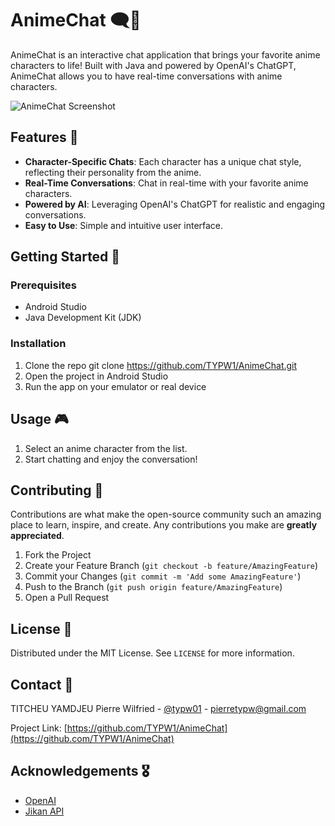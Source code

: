 # AnimeChat 🗨️🎌

AnimeChat is an interactive chat application that brings your favorite anime characters to life! Built with Java and powered by OpenAI's ChatGPT, AnimeChat allows you to have real-time conversations with anime characters.

![AnimeChat Screenshot](link-to-screenshot)

## Features 🚀

- **Character-Specific Chats**: Each character has a unique chat style, reflecting their personality from the anime.
- **Real-Time Conversations**: Chat in real-time with your favorite anime characters.
- **Powered by AI**: Leveraging OpenAI's ChatGPT for realistic and engaging conversations.
- **Easy to Use**: Simple and intuitive user interface.

## Getting Started 🏁

### Prerequisites

- Android Studio
- Java Development Kit (JDK)

### Installation

1. Clone the repo
git clone https://github.com/TYPW1/AnimeChat.git
2. Open the project in Android Studio
3. Run the app on your emulator or real device

## Usage 🎮

1. Select an anime character from the list.
2. Start chatting and enjoy the conversation!

## Contributing 🤝

Contributions are what make the open-source community such an amazing place to learn, inspire, and create. Any contributions you make are **greatly appreciated**.

1. Fork the Project
2. Create your Feature Branch (`git checkout -b feature/AmazingFeature`)
3. Commit your Changes (`git commit -m 'Add some AmazingFeature'`)
4. Push to the Branch (`git push origin feature/AmazingFeature`)
5. Open a Pull Request

## License 📄

Distributed under the MIT License. See `LICENSE` for more information.

## Contact 📧

TITCHEU YAMDJEU Pierre Wilfried - [@typw01](https://twitter.com/typw01) - pierretypw@gmail.com

Project Link: [https://github.com/TYPW1/AnimeChat](https://github.com/TYPW1/AnimeChat)

## Acknowledgements 🎖️

- [OpenAI](https://openai.com/)
- [Jikan API](https://jikan.moe/)
